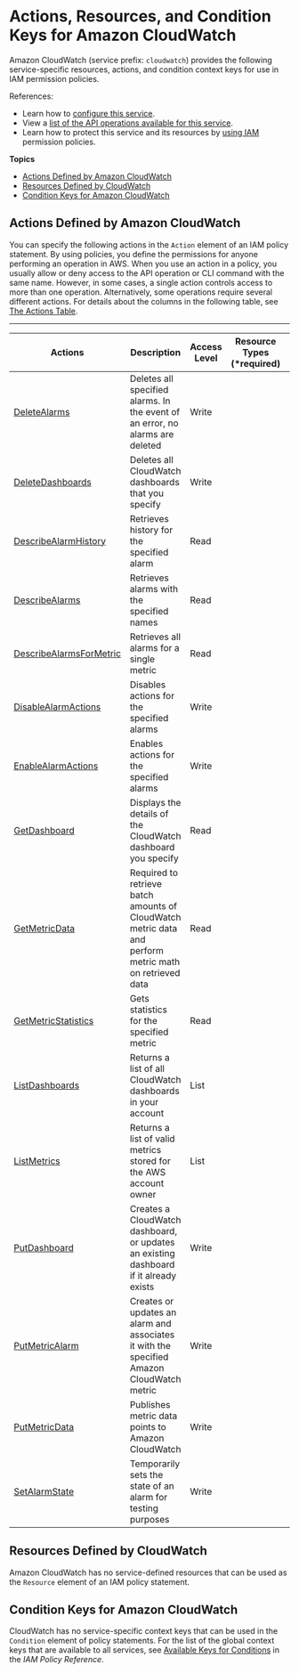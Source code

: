 # Actions, Resources, and Condition Keys for Amazon CloudWatch<a name="list_amazoncloudwatch"></a>

Amazon CloudWatch \(service prefix: `cloudwatch`\) provides the following service\-specific resources, actions, and condition context keys for use in IAM permission policies\.

References:
+ Learn how to [configure this service](http://docs.aws.amazon.com/AmazonCloudWatch/latest/monitoring/)\.
+ View a [list of the API operations available for this service](http://docs.aws.amazon.com/AmazonCloudWatch/latest/APIReference/)\.
+ Learn how to protect this service and its resources by [using IAM](http://docs.aws.amazon.com/AmazonCloudWatch/latest/monitoring/auth-and-access-control-cw.html) permission policies\.

**Topics**
+ [Actions Defined by Amazon CloudWatch](#amazoncloudwatch-actions-as-permissions)
+ [Resources Defined by CloudWatch](#amazoncloudwatch-resources-for-iam-policies)
+ [Condition Keys for Amazon CloudWatch](#amazoncloudwatch-policy-keys)

## Actions Defined by Amazon CloudWatch<a name="amazoncloudwatch-actions-as-permissions"></a>

You can specify the following actions in the `Action` element of an IAM policy statement\. By using policies, you define the permissions for anyone performing an operation in AWS\. When you use an action in a policy, you usually allow or deny access to the API operation or CLI command with the same name\. However, in some cases, a single action controls access to more than one operation\. Alternatively, some operations require several different actions\. For details about the columns in the following table, see [The Actions Table](reference_policies_actions-resources-contextkeys.md#actions_table)\.


****  

| Actions | Description | Access Level | Resource Types \(\*required\) | Condition Keys | Dependent Actions | 
| --- | --- | --- | --- | --- | --- | 
|   [ DeleteAlarms ](http://docs.aws.amazon.com/AmazonCloudWatch/latest/APIReference/API_DeleteAlarms.html)  | Deletes all specified alarms\. In the event of an error, no alarms are deleted | Write |  |  |  | 
|   [ DeleteDashboards ](http://docs.aws.amazon.com/AmazonCloudWatch/latest/APIReference/API_DeleteDashboards.html)  | Deletes all CloudWatch dashboards that you specify | Write |  |  |  | 
|   [ DescribeAlarmHistory ](http://docs.aws.amazon.com/AmazonCloudWatch/latest/APIReference/API_DescribeAlarmHistory.html)  | Retrieves history for the specified alarm | Read |  |  |  | 
|   [ DescribeAlarms ](http://docs.aws.amazon.com/AmazonCloudWatch/latest/APIReference/API_DescribeAlarms.html)  | Retrieves alarms with the specified names | Read |  |  |  | 
|   [ DescribeAlarmsForMetric ](http://docs.aws.amazon.com/AmazonCloudWatch/latest/APIReference/API_DescribeAlarmsForMetric.html)  | Retrieves all alarms for a single metric | Read |  |  |  | 
|   [ DisableAlarmActions ](http://docs.aws.amazon.com/AmazonCloudWatch/latest/APIReference/API_DisableAlarmActions.html)  | Disables actions for the specified alarms | Write |  |  |  | 
|   [ EnableAlarmActions ](http://docs.aws.amazon.com/AmazonCloudWatch/latest/APIReference/API_EnableAlarmActions.html)  | Enables actions for the specified alarms | Write |  |  |  | 
|   [ GetDashboard ](http://docs.aws.amazon.com/AmazonCloudWatch/latest/APIReference/API_GetDashboard.html)  | Displays the details of the CloudWatch dashboard you specify | Read |  |  |  | 
|   [ GetMetricData ](http://docs.aws.amazon.com/AmazonCloudWatch/latest/APIReference/API_GetMetricData.html)  | Required to retrieve batch amounts of CloudWatch metric data and perform metric math on retrieved data | Read |  |  |  | 
|   [ GetMetricStatistics ](http://docs.aws.amazon.com/AmazonCloudWatch/latest/APIReference/API_GetMetricStatistics.html)  | Gets statistics for the specified metric | Read |  |  |  | 
|   [ ListDashboards ](http://docs.aws.amazon.com/AmazonCloudWatch/latest/APIReference/API_ListDashboards.html)  | Returns a list of all CloudWatch dashboards in your account | List |  |  |  | 
|   [ ListMetrics ](http://docs.aws.amazon.com/AmazonCloudWatch/latest/APIReference/API_ListMetrics.html)  | Returns a list of valid metrics stored for the AWS account owner | List |  |  |  | 
|   [ PutDashboard ](http://docs.aws.amazon.com/AmazonCloudWatch/latest/APIReference/API_PutDashboard.html)  | Creates a CloudWatch dashboard, or updates an existing dashboard if it already exists | Write |  |  |  | 
|   [ PutMetricAlarm ](http://docs.aws.amazon.com/AmazonCloudWatch/latest/APIReference/API_PutMetricAlarm.html)  | Creates or updates an alarm and associates it with the specified Amazon CloudWatch metric | Write |  |  |  | 
|   [ PutMetricData ](http://docs.aws.amazon.com/AmazonCloudWatch/latest/APIReference/API_PutMetricData.html)  | Publishes metric data points to Amazon CloudWatch | Write |  |  |  | 
|   [ SetAlarmState ](http://docs.aws.amazon.com/AmazonCloudWatch/latest/APIReference/API_SetAlarmState.html)  | Temporarily sets the state of an alarm for testing purposes | Write |  |  |  | 

## Resources Defined by CloudWatch<a name="amazoncloudwatch-resources-for-iam-policies"></a>

Amazon CloudWatch has no service\-defined resources that can be used as the `Resource` element of an IAM policy statement\.

## Condition Keys for Amazon CloudWatch<a name="amazoncloudwatch-policy-keys"></a>

CloudWatch has no service\-specific context keys that can be used in the `Condition` element of policy statements\. For the list of the global context keys that are available to all services, see [Available Keys for Conditions](reference_policies_condition-keys.html#AvailableKeys) in the *IAM Policy Reference*\.